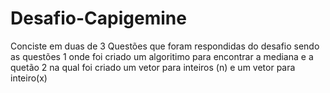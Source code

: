 # Desafio-Capigemine
Conciste em duas  de 3 Questões que foram respondidas do desafio sendo as questões 1 onde foi criado um algoritimo para encontrar a mediana e a quetão 2 na qual foi criado um vetor para inteiros  (n) e um vetor para inteiro(x)
